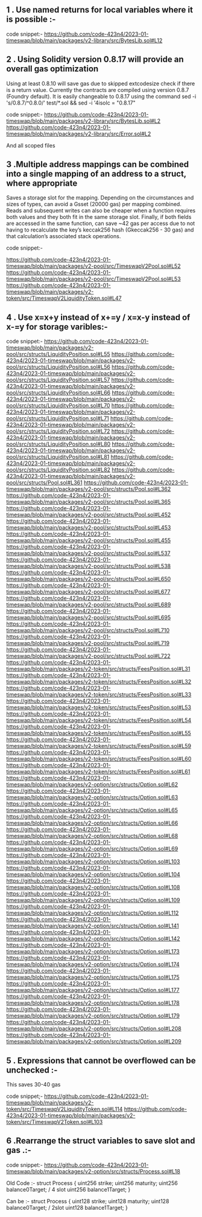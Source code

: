 ## 1 . Use named returns for local variables where it is possible :-

code snippet:-
https://github.com/code-423n4/2023-01-timeswap/blob/main/packages/v2-library/src/BytesLib.sol#L12

## 2 . Using Solidity version 0.8.17 will provide an overall gas optimization

Using at least 0.8.10 will save gas due to skipped extcodesize check if there is a return value. Currently the contracts are compiled using version 0.8.7 (Foundry default). It is easily changeable to 0.8.17 using the command sed -i 's/0\.8\.7/^0.8.0/' test/*.sol && sed -i '4isolc = "0.8.17"

code snippet:-
https://github.com/code-423n4/2023-01-timeswap/blob/main/packages/v2-library/src/BytesLib.sol#L2
https://github.com/code-423n4/2023-01-timeswap/blob/main/packages/v2-library/src/Error.sol#L2

And all scoped files

## 3 .Multiple address mappings can be combined into a single mapping of an address to a struct, where appropriate
Saves a storage slot for the mapping. Depending on the circumstances and sizes of types, can avoid a Gsset (20000 gas) per mapping combined. Reads and subsequent writes can also be cheaper when a function requires both values and they both fit in the same storage slot. Finally, if both fields are accessed in the same function, can save ~42 gas per access due to not having to recalculate the key’s keccak256 hash (Gkeccak256 - 30 gas) and that calculation’s associated stack operations.

code snippet:-

https://github.com/code-423n4/2023-01-timeswap/blob/main/packages/v2-pool/src/TimeswapV2Pool.sol#L52
https://github.com/code-423n4/2023-01-timeswap/blob/main/packages/v2-pool/src/TimeswapV2Pool.sol#L53
https://github.com/code-423n4/2023-01-timeswap/blob/main/packages/v2-token/src/TimeswapV2LiquidityToken.sol#L47

## 4 . Use x=x+y instead of x+=y / x=x-y instead of x-=y for storage varibles:-

code snippet:-
https://github.com/code-423n4/2023-01-timeswap/blob/main/packages/v2-pool/src/structs/LiquidityPosition.sol#L55
https://github.com/code-423n4/2023-01-timeswap/blob/main/packages/v2-pool/src/structs/LiquidityPosition.sol#L56
https://github.com/code-423n4/2023-01-timeswap/blob/main/packages/v2-pool/src/structs/LiquidityPosition.sol#L57
https://github.com/code-423n4/2023-01-timeswap/blob/main/packages/v2-pool/src/structs/LiquidityPosition.sol#L66
https://github.com/code-423n4/2023-01-timeswap/blob/main/packages/v2-pool/src/structs/LiquidityPosition.sol#L70
https://github.com/code-423n4/2023-01-timeswap/blob/main/packages/v2-pool/src/structs/LiquidityPosition.sol#L71
https://github.com/code-423n4/2023-01-timeswap/blob/main/packages/v2-pool/src/structs/LiquidityPosition.sol#L72
https://github.com/code-423n4/2023-01-timeswap/blob/main/packages/v2-pool/src/structs/LiquidityPosition.sol#L80
https://github.com/code-423n4/2023-01-timeswap/blob/main/packages/v2-pool/src/structs/LiquidityPosition.sol#L81
https://github.com/code-423n4/2023-01-timeswap/blob/main/packages/v2-pool/src/structs/LiquidityPosition.sol#L82
https://github.com/code-423n4/2023-01-timeswap/blob/main/packages/v2-pool/src/structs/Pool.sol#L361
https://github.com/code-423n4/2023-01-timeswap/blob/main/packages/v2-pool/src/structs/Pool.sol#L362
https://github.com/code-423n4/2023-01-timeswap/blob/main/packages/v2-pool/src/structs/Pool.sol#L365
https://github.com/code-423n4/2023-01-timeswap/blob/main/packages/v2-pool/src/structs/Pool.sol#L452
https://github.com/code-423n4/2023-01-timeswap/blob/main/packages/v2-pool/src/structs/Pool.sol#L453
https://github.com/code-423n4/2023-01-timeswap/blob/main/packages/v2-pool/src/structs/Pool.sol#L455
https://github.com/code-423n4/2023-01-timeswap/blob/main/packages/v2-pool/src/structs/Pool.sol#L537
https://github.com/code-423n4/2023-01-timeswap/blob/main/packages/v2-pool/src/structs/Pool.sol#L538
https://github.com/code-423n4/2023-01-timeswap/blob/main/packages/v2-pool/src/structs/Pool.sol#L650
https://github.com/code-423n4/2023-01-timeswap/blob/main/packages/v2-pool/src/structs/Pool.sol#L677
https://github.com/code-423n4/2023-01-timeswap/blob/main/packages/v2-pool/src/structs/Pool.sol#L689
https://github.com/code-423n4/2023-01-timeswap/blob/main/packages/v2-pool/src/structs/Pool.sol#L695
https://github.com/code-423n4/2023-01-timeswap/blob/main/packages/v2-pool/src/structs/Pool.sol#L710
https://github.com/code-423n4/2023-01-timeswap/blob/main/packages/v2-pool/src/structs/Pool.sol#L719
https://github.com/code-423n4/2023-01-timeswap/blob/main/packages/v2-pool/src/structs/Pool.sol#L722
https://github.com/code-423n4/2023-01-timeswap/blob/main/packages/v2-token/src/structs/FeesPosition.sol#L31
https://github.com/code-423n4/2023-01-timeswap/blob/main/packages/v2-token/src/structs/FeesPosition.sol#L32
https://github.com/code-423n4/2023-01-timeswap/blob/main/packages/v2-token/src/structs/FeesPosition.sol#L33
https://github.com/code-423n4/2023-01-timeswap/blob/main/packages/v2-token/src/structs/FeesPosition.sol#L53
https://github.com/code-423n4/2023-01-timeswap/blob/main/packages/v2-token/src/structs/FeesPosition.sol#L54
https://github.com/code-423n4/2023-01-timeswap/blob/main/packages/v2-token/src/structs/FeesPosition.sol#L55
https://github.com/code-423n4/2023-01-timeswap/blob/main/packages/v2-token/src/structs/FeesPosition.sol#L59
https://github.com/code-423n4/2023-01-timeswap/blob/main/packages/v2-token/src/structs/FeesPosition.sol#L60
https://github.com/code-423n4/2023-01-timeswap/blob/main/packages/v2-token/src/structs/FeesPosition.sol#L61
https://github.com/code-423n4/2023-01-timeswap/blob/main/packages/v2-option/src/structs/Option.sol#L62
https://github.com/code-423n4/2023-01-timeswap/blob/main/packages/v2-option/src/structs/Option.sol#L63
https://github.com/code-423n4/2023-01-timeswap/blob/main/packages/v2-option/src/structs/Option.sol#L65
https://github.com/code-423n4/2023-01-timeswap/blob/main/packages/v2-option/src/structs/Option.sol#L66
https://github.com/code-423n4/2023-01-timeswap/blob/main/packages/v2-option/src/structs/Option.sol#L68
https://github.com/code-423n4/2023-01-timeswap/blob/main/packages/v2-option/src/structs/Option.sol#L69
https://github.com/code-423n4/2023-01-timeswap/blob/main/packages/v2-option/src/structs/Option.sol#L103
https://github.com/code-423n4/2023-01-timeswap/blob/main/packages/v2-option/src/structs/Option.sol#L104
https://github.com/code-423n4/2023-01-timeswap/blob/main/packages/v2-option/src/structs/Option.sol#L108
https://github.com/code-423n4/2023-01-timeswap/blob/main/packages/v2-option/src/structs/Option.sol#L109
https://github.com/code-423n4/2023-01-timeswap/blob/main/packages/v2-option/src/structs/Option.sol#L112
https://github.com/code-423n4/2023-01-timeswap/blob/main/packages/v2-option/src/structs/Option.sol#L141
https://github.com/code-423n4/2023-01-timeswap/blob/main/packages/v2-option/src/structs/Option.sol#L142
https://github.com/code-423n4/2023-01-timeswap/blob/main/packages/v2-option/src/structs/Option.sol#L173
https://github.com/code-423n4/2023-01-timeswap/blob/main/packages/v2-option/src/structs/Option.sol#L174
https://github.com/code-423n4/2023-01-timeswap/blob/main/packages/v2-option/src/structs/Option.sol#L175
https://github.com/code-423n4/2023-01-timeswap/blob/main/packages/v2-option/src/structs/Option.sol#L177
https://github.com/code-423n4/2023-01-timeswap/blob/main/packages/v2-option/src/structs/Option.sol#L178
https://github.com/code-423n4/2023-01-timeswap/blob/main/packages/v2-option/src/structs/Option.sol#L179
https://github.com/code-423n4/2023-01-timeswap/blob/main/packages/v2-option/src/structs/Option.sol#L208
https://github.com/code-423n4/2023-01-timeswap/blob/main/packages/v2-option/src/structs/Option.sol#L209


## 5 . Expressions that cannot be overflowed can be unchecked :-
This saves 30-40 gas

code snippet;-
https://github.com/code-423n4/2023-01-timeswap/blob/main/packages/v2-token/src/TimeswapV2LiquidityToken.sol#L114
https://github.com/code-423n4/2023-01-timeswap/blob/main/packages/v2-token/src/TimeswapV2Token.sol#L103

## 6 .Rearrange the struct variables to save slot and gas .:-

code snippet:-
https://github.com/code-423n4/2023-01-timeswap/blob/main/packages/v2-option/src/structs/Process.sol#L18

 Old Code :-
struct Process {
    uint256 strike;
    uint256 maturity;
    uint256 balance0Target;          / 4 slot
    uint256 balance1Target;
}


Can be :-
struct Process {
    uint128 strike;
    uint128 maturity;
    uint128 balance0Target;                 / 2slot
    uint128 balance1Target;
}
